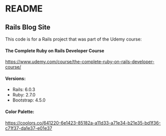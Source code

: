 # README

## Rails Blog Site
This code is for a Rails project that was part of the Udemy course:

#### The Complete Ruby on Rails Developer Course
https://www.udemy.com/course/the-complete-ruby-on-rails-developer-course/


#### Versions:

* Rails: 6.0.3
* Ruby: 2.7.0
* Bootstrap: 4.5.0

#### Color Palette:

https://coolors.co/641220-6e1423-85182a-a11d33-a71e34-b21e35-bd1f36-c71f37-da1e37-e01e37
